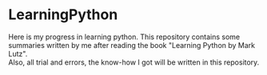 # LearningPython  
Here is my progress in learning python.
This repository contains some summaries written by me after reading the book "Learning Python by Mark Lutz".  
Also, all trial and errors, the know-how I got will be written in this repository.

